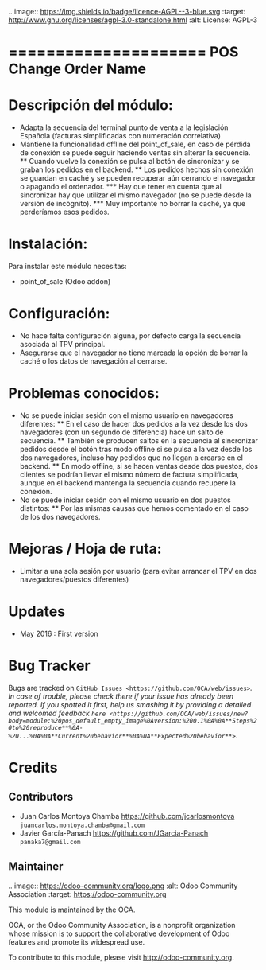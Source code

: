 .. image:: https://img.shields.io/badge/licence-AGPL--3-blue.svg
   :target: http://www.gnu.org/licenses/agpl-3.0-standalone.html
   :alt: License: AGPL-3


=====================
POS Change Order Name
=====================

Descripción del módulo:
=======================
* Adapta la secuencia del terminal punto de venta a la legislación Española (facturas simplificadas con numeración correlativa)
* Mantiene la funcionalidad offline del point_of_sale, en caso de pérdida de conexión se puede seguir haciendo ventas sin alterar la secuencia.
** Cuando vuelve la conexión se pulsa al botón de sincronizar y se graban los pedidos en el backend.
** Los pedidos hechos sin conexión se guardan en caché y se pueden recuperar aún cerrando el navegador o apagando el ordenador.
*** Hay que tener en cuenta que al sincronizar hay que utilizar el mismo navegador (no se puede desde la versión de incógnito).
*** Muy importante no borrar la caché, ya que perderíamos esos pedidos.

Instalación:
============
Para instalar este módulo necesitas:
* point_of_sale (Odoo addon)

Configuración:
==============
* No hace falta configuración alguna, por defecto carga la secuencia asociada al TPV principal.
* Asegurarse que el navegador no tiene marcada la opción de borrar la caché o los datos de navegación al cerrarse.

Problemas conocidos:
====================
* No se puede iniciar sesión con el mismo usuario en navegadores diferentes:
** En el caso de hacer dos pedidos a la vez desde los dos navegadores (con un segundo de diferencia) hace un salto de secuencia.
** También se producen saltos en la secuencia al sincronizar pedidos desde el botón tras modo offline si se pulsa a la vez desde los dos navegadores, incluso hay pedidos que no llegan a crearse en el backend.
** En modo offline, si se hacen ventas desde dos puestos, dos clientes se podrían llevar el mismo número de factura simplificada, aunque en el backend mantenga la secuencia cuando recupere la conexión. 
* No se puede iniciar sesión con el mismo usuario en dos puestos distintos:
** Por las mismas causas que hemos comentado en el caso de los dos navegadores.


 Mejoras / Hoja de ruta:
 =======================
 * Limitar a una sola sesión por usuario (para evitar arrancar el TPV en dos navegadores/puestos diferentes)
 

Updates
=======

* May 2016 : First version

Bug Tracker
===========

Bugs are tracked on `GitHub Issues <https://github.com/OCA/web/issues>`_.
In case of trouble, please check there if your issue has already been reported.
If you spotted it first, help us smashing it by providing a detailed and welcomed feedback `here <https://github.com/OCA/web/issues/new?body=module:%20pos_default_empty_image%0Aversion:%200.1%0A%0A**Steps%20to%20reproduce**%0A-%20...%0A%0A**Current%20behavior**%0A%0A**Expected%20behavior**>`_.


Credits
=======

Contributors
------------

* Juan Carlos Montoya Chamba <https://github.com/jcarlosmontoya> `juancarlos.montoya.chamba@gmail.com`
* Javier García-Panach <https://github.com/JGarcia-Panach> `panaka7@gmail.com`


Maintainer
----------

.. image:: https://odoo-community.org/logo.png
   :alt: Odoo Community Association
   :target: https://odoo-community.org

This module is maintained by the OCA.

OCA, or the Odoo Community Association, is a nonprofit organization whose
mission is to support the collaborative development of Odoo features and
promote its widespread use.

To contribute to this module, please visit http://odoo-community.org.
